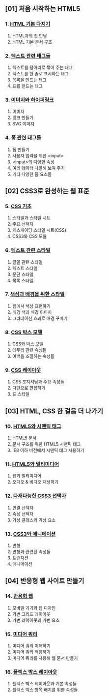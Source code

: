 ## [01] 처음 시작하는 HTML5
### 1. [HTML 기본 다지기](https://github.com/autroshot/studyroom/blob/main/02-HTML%2BCSS/01-%EC%B2%98%EC%9D%8C%20%EC%8B%9C%EC%9E%91%ED%95%98%EB%8A%94%20HTML5/01-HTML%20%EA%B8%B0%EB%B3%B8%20%EB%8B%A4%EC%A7%80%EA%B8%B0.md#1-html%EA%B3%BC%EC%9D%98-%EC%B2%AB-%EB%A7%8C%EB%82%A8)
1. HTML과의 첫 만남
2. HTML 기본 문서 구조
### 2. [텍스트 관련 태그들](https://github.com/autroshot/studyroom/blob/main/02-HTML%2BCSS/01-%EC%B2%98%EC%9D%8C%20%EC%8B%9C%EC%9E%91%ED%95%98%EB%8A%94%20HTML5/02-%ED%85%8D%EC%8A%A4%ED%8A%B8%20%EA%B4%80%EB%A0%A8%20%ED%83%9C%EA%B7%B8%EB%93%A4.md#1-%ED%85%8D%EC%8A%A4%ED%8A%B8%EB%A5%BC-%EB%8D%A9%EC%96%B4%EB%A6%AC%EB%A1%9C-%EB%AC%B6%EC%96%B4-%EC%A3%BC%EB%8A%94-%ED%83%9C%EA%B7%B8)
1. 텍스트를 덩어리로 묶어 주는 태그
2. 텍스트를 한 줄로 표시하는 태그
3. 목록을 만드는 태그
4. 표를 만드는 태그
### 3. [이미지와 하이퍼링크](https://github.com/autroshot/studyroom/blob/main/02-HTML%2BCSS/01-%EC%B2%98%EC%9D%8C%20%EC%8B%9C%EC%9E%91%ED%95%98%EB%8A%94%20HTML5/03-%EC%9D%B4%EB%AF%B8%EC%A7%80%EC%99%80%20%ED%95%98%EC%9D%B4%ED%8D%BC%EB%A7%81%ED%81%AC.md#1-%EC%9D%B4%EB%AF%B8%EC%A7%80)
1. 이미지
2. 링크 만들기
3. SVG 이미지
### 4. [폼 관련 태그들](https://github.com/autroshot/studyroom/blob/main/02-HTML%2BCSS/01-%EC%B2%98%EC%9D%8C%20%EC%8B%9C%EC%9E%91%ED%95%98%EB%8A%94%20HTML5/04-%ED%8F%BC%20%EA%B4%80%EB%A0%A8%20%ED%83%9C%EA%B7%B8%EB%93%A4.md#1-%ED%8F%BC-%EB%A7%8C%EB%93%A4%EA%B8%B0)
1. 폼 만들기
2. 사용자 입력을 위한 \<input>
3. \<input>의 다양한 속성
4. 여러 데이터 나열해 보여 주기
5. 기타 다양한 폼 요소들

## [02] CSS3로 완성하는 웹 표준
### 5. [CSS 기초](https://github.com/autroshot/studyroom/blob/main/02-HTML%2BCSS/02-CSS3%EB%A1%9C%20%EC%99%84%EC%84%B1%ED%95%98%EB%8A%94%20%EC%9B%B9%20%ED%91%9C%EC%A4%80/05-CSS%20%EA%B8%B0%EC%B4%88.md#1-%EC%8A%A4%ED%83%80%EC%9D%BC%EA%B3%BC-%EC%8A%A4%ED%83%80%EC%9D%BC-%EC%8B%9C%ED%8A%B8)
1. 스타일과 스타일 시트
2. 주요 선택자
3. 캐스케이딩 스타일 시트(CSS)
4. CSS3와 CSS 모듈
### 6. [텍스트 관련 스타일](https://github.com/autroshot/studyroom/blob/main/02-HTML%2BCSS/02-CSS3%EB%A1%9C%20%EC%99%84%EC%84%B1%ED%95%98%EB%8A%94%20%EC%9B%B9%20%ED%91%9C%EC%A4%80/06-%ED%85%8D%EC%8A%A4%ED%8A%B8%20%EA%B4%80%EB%A0%A8%20%EC%8A%A4%ED%83%80%EC%9D%BC.md#1-%EA%B8%80%EA%BC%B4-%EA%B4%80%EB%A0%A8-%EC%8A%A4%ED%83%80%EC%9D%BC)
1. 글꼴 관련 스타일
2. 텍스트 스타일
3. 문단 스타일
4. 목록 스타일
### 7. [색상과 배경을 위한 스타일](https://github.com/autroshot/studyroom/blob/main/02-HTML%2BCSS/02-CSS3%EB%A1%9C%20%EC%99%84%EC%84%B1%ED%95%98%EB%8A%94%20%EC%9B%B9%20%ED%91%9C%EC%A4%80/07-%EC%83%89%EC%83%81%EA%B3%BC%20%EB%B0%B0%EA%B2%BD%EC%9D%84%20%EC%9C%84%ED%95%9C%20%EC%8A%A4%ED%83%80%EC%9D%BC.md#1-%EC%9B%B9%EC%97%90%EC%84%9C-%EC%83%89%EC%83%81-%ED%91%9C%ED%98%84%ED%95%98%EA%B8%B0)
1. 웹에서 색상 표현하기
2. 배경 색과 배경 이미지
3. 그라데이션 효과로 배경 꾸미기
### 8. [CSS 박스 모델](https://github.com/autroshot/studyroom/blob/main/02-HTML%2BCSS/02-CSS3%EB%A1%9C%20%EC%99%84%EC%84%B1%ED%95%98%EB%8A%94%20%EC%9B%B9%20%ED%91%9C%EC%A4%80/08-CSS%20%EB%B0%95%EC%8A%A4%20%EB%AA%A8%EB%8D%B8.md#1-css%EC%99%80-%EB%B0%95%EC%8A%A4-%EB%AA%A8%EB%8D%B8)
1. CSS와 박스 모델
2. 테두리 관련 속성들
3. 여백을 조절하는 속성들
### 9. [CSS 레이아웃](https://github.com/autroshot/studyroom/blob/main/02-HTML%2BCSS/02-CSS3%EB%A1%9C%20%EC%99%84%EC%84%B1%ED%95%98%EB%8A%94%20%EC%9B%B9%20%ED%91%9C%EC%A4%80/09-CSS%20%EB%A0%88%EC%9D%B4%EC%95%84%EC%9B%83.md#1-css-%ED%8F%AC%EC%A7%80%EC%85%94%EB%8B%9D%EA%B3%BC-%EC%A3%BC%EC%9A%94-%EC%86%8D%EC%84%B1%EB%93%A4)
1. CSS 포지셔닝과 주요 속성들
2. 다단으로 편집하기
3. 표 스타일

## [03] HTML, CSS 한 걸음 더 나가기
### 10. [HTML5와 시맨틱 태그](https://github.com/autroshot/studyroom/blob/612af3cbe71f603e615e8c1605461489fcb36a94/02-HTML+CSS/03-HTML,%20CSS%20%ED%95%9C%20%EA%B1%B8%EC%9D%8C%20%EB%8D%94%20%EB%82%98%EA%B0%80%EA%B8%B0/10-HTML5%EC%99%80%20%EC%8B%9C%EB%A7%A8%ED%8B%B1%20%ED%83%9C%EA%B7%B8.md)
1. HTML5 문서
2. 문서 구조를 위한 HTML5 시맨틱 태그
3. IE8 이하 버전에서 시맨틱 태그 사용하기
### 11. [HTML5와 멀티미디어](https://github.com/autroshot/studyroom/blob/612af3cbe71f603e615e8c1605461489fcb36a94/02-HTML+CSS/03-HTML,%20CSS%20%ED%95%9C%20%EA%B1%B8%EC%9D%8C%20%EB%8D%94%20%EB%82%98%EA%B0%80%EA%B8%B0/11-HTML5%EC%99%80%20%EB%A9%80%ED%8B%B0%EB%AF%B8%EB%94%94%EC%96%B4.md)
1. 웹과 멀티미디어
2. 오디오 & 비디오 재생하기
### 12. [다재다능한 CSS3 선택자](https://github.com/autroshot/studyroom/blob/main/02-HTML%2BCSS/03-HTML%2C%20CSS%20%ED%95%9C%20%EA%B1%B8%EC%9D%8C%20%EB%8D%94%20%EB%82%98%EA%B0%80%EA%B8%B0/12-%EB%8B%A4%EC%9E%AC%EB%8B%A4%EB%8A%A5%ED%95%9C%20CSS3%20%EC%84%A0%ED%83%9D%EC%9E%90.md#1-%EC%97%B0%EA%B2%B0-%EC%84%A0%ED%83%9D%EC%9E%90)
1. 연결 선택자
2. 속성 선택자
3. 가상 클래스와 가상 요소
### 13. [CSS3와 애니메이션](https://github.com/autroshot/studyroom/blob/612af3cbe71f603e615e8c1605461489fcb36a94/02-HTML+CSS/03-HTML,%20CSS%20%ED%95%9C%20%EA%B1%B8%EC%9D%8C%20%EB%8D%94%20%EB%82%98%EA%B0%80%EA%B8%B0/13-CSS3%EC%99%80%20%EC%95%A0%EB%8B%88%EB%A9%94%EC%9D%B4%EC%85%98.md)
1. 변형
2. 변형과 관련된 속성들
3. 트랜지션
4. 애니메이션

## [04] 반응형 웹 사이트 만들기
### 14. [반응형 웹](https://github.com/autroshot/studyroom/blob/612af3cbe71f603e615e8c1605461489fcb36a94/02-HTML+CSS/04-%EB%B0%98%EC%9D%91%ED%98%95%20%EC%9B%B9%20%EC%82%AC%EC%9D%B4%ED%8A%B8%20%EB%A7%8C%EB%93%A4%EA%B8%B0/14-%EB%B0%98%EC%9D%91%ED%98%95%20%EC%9B%B9.md)
1. 모바일 기기와 웹 디자인
2. 가변 그리드 레이아웃
3. 가변 레이아웃과 가변 요소
### 15. [미디어 쿼리](https://github.com/autroshot/studyroom/blob/612af3cbe71f603e615e8c1605461489fcb36a94/02-HTML+CSS/04-%EB%B0%98%EC%9D%91%ED%98%95%20%EC%9B%B9%20%EC%82%AC%EC%9D%B4%ED%8A%B8%20%EB%A7%8C%EB%93%A4%EA%B8%B0/15-%EB%AF%B8%EB%94%94%EC%96%B4%20%EC%BF%BC%EB%A6%AC.md)
1. 미디어 쿼리 이해하기
2. 미디어 쿼리 적용하기
3. 미디어 쿼리를 사용해 웹 문서 만들기
### 16. [플렉스 박스 레이아웃](https://github.com/autroshot/studyroom/blob/612af3cbe71f603e615e8c1605461489fcb36a94/02-HTML+CSS/04-%EB%B0%98%EC%9D%91%ED%98%95%20%EC%9B%B9%20%EC%82%AC%EC%9D%B4%ED%8A%B8%20%EB%A7%8C%EB%93%A4%EA%B8%B0/16-%ED%94%8C%EB%A0%89%EC%8A%A4%20%EB%B0%95%EC%8A%A4%20%EB%A0%88%EC%9D%B4%EC%95%84%EC%9B%83.md)
1. 플렉스 박스 레이아웃과 기본 속성들
2. 플렉스 박스 항목 배치를 위한 속성들
